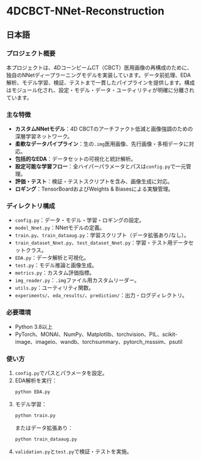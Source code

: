 # 4DCBCT-NNet-Reconstruction

## 日本語

### プロジェクト概要
本プロジェクトは、4DコーンビームCT（CBCT）医用画像の再構成のために、独自のNNetディープラーニングモデルを実装しています。データ前処理、EDA解析、モデル学習、検証、テストまで一貫したパイプラインを提供します。構成はモジュール化され、設定・モデル・データ・ユーティリティが明確に分離されています。

### 主な特徴
- **カスタムNNetモデル**：4D CBCTのアーチファクト低減と画像強調のための深層学習ネットワーク。
- **柔軟なデータパイプライン**：生の`.img`医用画像、先行画像・多相データに対応。
- **包括的なEDA**：データセットの可視化と統計解析。
- **設定可能な学習フロー**：全ハイパーパラメータとパスは`config.py`で一元管理。
- **評価・テスト**：検証・テストスクリプトを含み、画像生成に対応。
- **ロギング**：TensorBoardおよびWeights & Biasesによる実験管理。

### ディレクトリ構成
- `config.py`：データ・モデル・学習・ロギングの設定。
- `model_Nnet.py`：NNetモデルの定義。
- `train.py`、`train_dataaug.py`：学習スクリプト（データ拡張あり/なし）。
- `train_dataset_Nnet.py`、`test_dataset_Nnet.py`：学習・テスト用データセットクラス。
- `EDA.py`：データ解析と可視化。
- `test.py`：モデル推論と画像生成。
- `metrics.py`：カスタム評価指標。
- `img_reader.py`：`.img`ファイル用カスタムリーダー。
- `utils.py`：ユーティリティ関数。
- `experiments/`、`eda_results/`、`prediction/`：出力・ログディレクトリ。

### 必要環境
- Python 3.8以上
- PyTorch、MONAI、NumPy、Matplotlib、torchvision、PIL、scikit-image、imageio、wandb、torchsummary、pytorch_msssim、psutil

### 使い方
1. `config.py`でパスとパラメータを設定。
2. EDA解析を実行：  
   ```bash
   python EDA.py
   ```
3. モデル学習：  
   ```bash
   python train.py
   ```
   またはデータ拡張あり：  
   ```bash
   python train_dataaug.py
   ```
4. `validation.py`と`test.py`で検証・テストを実施。